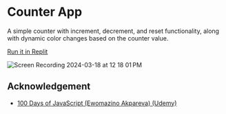 # Counter App

A simple counter with increment, decrement, and reset functionality, along with dynamic color changes based on the counter value.

[Run it in Replit](https://replit.com/@soeweiyanphyo/01-counter-app)

![Screen Recording 2024-03-18 at 12 18 01 PM](https://github.com/soeweiyan-phyo/100-days-of-js/assets/38011380/04be1780-2211-4424-b794-ded967973a71)

## Acknowledgement

- [100 Days of JavaScript (Ewomazino Akpareva) (Udemy)](https://www.udemy.com/course/100-days-of-javascript)
